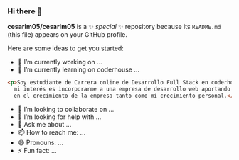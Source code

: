 ### Hi there 👋


**cesarlm05/cesarlm05** is a ✨ _special_ ✨ repository because its `README.md` (this file) appears on your GitHub profile.

Here are some ideas to get you started:

- 🔭 I’m currently working on ...
- 🌱 I’m currently learning on coderhouse ...
```html
<p>Soy estudiante de Carrera online de Desarrollo Full Stack en coderhouse,
  mi interés es incorporarme a una empresa de desarrollo web aportando mi predisposición y todo mi esfuerzo
  en el crecimiento de la empresa tanto como mi crecimiento personal.</p> 
```
- 👯 I’m looking to collaborate on ...
- 🤔 I’m looking for help with ...
- 💬 Ask me about ...
- 📫 How to reach me: ...
- 😄 Pronouns: ...
- ⚡ Fun fact: ...

